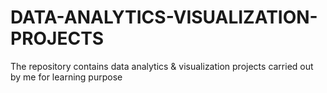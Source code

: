 # DATA-ANALYTICS-VISUALIZATION-PROJECTS
The repository contains data analytics & visualization projects carried out by me for learning purpose

